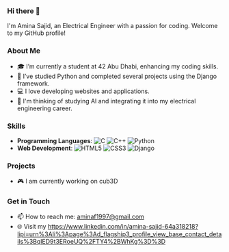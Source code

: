 ### Hi there 👋

I'm Amina Sajid, an Electrical Engineer with a passion for coding. Welcome to my GitHub profile!

### About Me

- 🎓 I’m currently a student at 42 Abu Dhabi, enhancing my coding skills.
- 🌱 I’ve studied Python and completed several projects using the Django framework.
- 💻 I love developing websites and applications.
- 🤖 I'm thinking of studying AI and integrating it into my electrical engineering career.


### Skills

- **Programming Languages**: 
  ![C](https://img.shields.io/badge/C-00599C?style=flat-square&logo=c&logoColor=white)
  ![C++](https://img.shields.io/badge/C++-00599C?style=flat-square&logo=c%2B%2B&logoColor=white)
  ![Python](https://img.shields.io/badge/Python-3776AB?style=flat-square&logo=python&logoColor=white)
- **Web Development**: 
  ![HTML5](https://img.shields.io/badge/HTML5-E34F26?style=flat-square&logo=html5&logoColor=white)
  ![CSS3](https://img.shields.io/badge/CSS3-1572B6?style=flat-square&logo=css3&logoColor=white)
  ![Django](https://img.shields.io/badge/Django-092E20?style=flat-square&logo=django&logoColor=white)


### Projects

- 🎮 I am currently working on cub3D

### Get in Touch

- 📫 How to reach me: aminaf1997@gmail.com
- 🌐 Visit my https://www.linkedin.com/in/amina-sajid-64a318218?lipi=urn%3Ali%3Apage%3Ad_flagship3_profile_view_base_contact_details%3BqlED9t3ERoeUQ%2FTY4%2BWhKg%3D%3D

